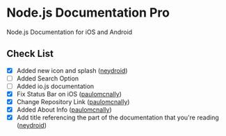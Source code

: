 # Node.js Documentation Pro
Node.js Documentation for iOS and Android

## Check List

- [x] Added new icon and splash ([neydroid](https://github.com/neydroid))
- [ ] Added Search Option
- [ ] Added io.js documentation
- [x] Fix Status Bar on iOS ([paulomcnally](https://github.com/paulomcnally))
- [x] Change Repository Link ([paulomcnally](https://github.com/paulomcnally))
- [x] Added About Info  ([paulomcnally](https://github.com/paulomcnally))
- [x] Add title referencing the part of the documentation that you're reading ([neydroid](https://github.com/neydroid))
